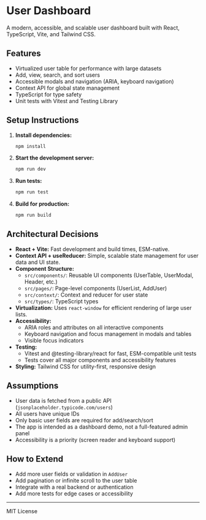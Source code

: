 
# User Dashboard

A modern, accessible, and scalable user dashboard built with React, TypeScript, Vite, and Tailwind CSS.

## Features
- Virtualized user table for performance with large datasets
- Add, view, search, and sort users
- Accessible modals and navigation (ARIA, keyboard navigation)
- Context API for global state management
- TypeScript for type safety
- Unit tests with Vitest and Testing Library

## Setup Instructions

1. **Install dependencies:**
   ```bash
   npm install
   ```

2. **Start the development server:**
   ```bash
   npm run dev
   ```

3. **Run tests:**
   ```bash
   npm run test
   ```

4. **Build for production:**
   ```bash
   npm run build
   ```

## Architectural Decisions

- **React + Vite:** Fast development and build times, ESM-native.
- **Context API + useReducer:** Simple, scalable state management for user data and UI state.
- **Component Structure:**
  - `src/components/`: Reusable UI components (UserTable, UserModal, Header, etc.)
  - `src/pages/`: Page-level components (UserList, AddUser)
  - `src/context/`: Context and reducer for user state
  - `src/types/`: TypeScript types
- **Virtualization:** Uses `react-window` for efficient rendering of large user lists.
- **Accessibility:**
  - ARIA roles and attributes on all interactive components
  - Keyboard navigation and focus management in modals and tables
  - Visible focus indicators
- **Testing:**
  - Vitest and @testing-library/react for fast, ESM-compatible unit tests
  - Tests cover all major components and accessibility features
- **Styling:** Tailwind CSS for utility-first, responsive design

## Assumptions
- User data is fetched from a public API (`jsonplaceholder.typicode.com/users`)
- All users have unique IDs
- Only basic user fields are required for add/search/sort
- The app is intended as a dashboard demo, not a full-featured admin panel
- Accessibility is a priority (screen reader and keyboard support)

## How to Extend
- Add more user fields or validation in `AddUser`
- Add pagination or infinite scroll to the user table
- Integrate with a real backend or authentication
- Add more tests for edge cases or accessibility

---
MIT License
